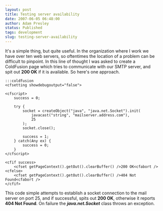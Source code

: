 ```yaml
---
layout: post
title: Testing server availability
date: 2007-06-05 06:48:00
author: Adam Presley
status: Published
tags: development
slug: testing-server-availability
---
```


It's a simple thing, but quite useful. In the organization where I work
we have over ten web servers, so oftentimes the location of a problem
can be difficult to pinpoint. In this line of thought I was asked to
create a ColdFusion page which tries to communicate with our SMTP
server, and spit out **200 OK** if it is available. So here's one
approach.

	:::coldfusion
	<cfsetting showdebugoutput="false">

	<cfscript>
		success = 0;

		try {
			socket = createObject("java", "java.net.Socket").init(
				javacast("string", "mailserver.address.com"),
				25
			);
			socket.close();

			success = 1;
		} catch(Any ex) {
			success = 0;
		}
	</cfscript>

	<cfif success>
		<cfset getPageContext().getOut().clearBuffer() />200 OK<cfabort />
	<cfelse>
		<cfset getPageContext().getOut().clearBuffer() />404 Not Found<cfabort />
	</cfif>

This code simple attempts to establish a socket connection to the mail
server on port 25, and if successful, spits out **200 OK**, otherwise it
reports **404 Not Found**. On failure the ***java.net.Socket*** class
throws an exception.
